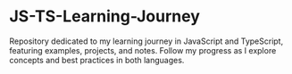 # JS-TS-Learning-Journey
Repository dedicated to my learning journey in JavaScript and TypeScript, featuring examples, projects, and notes. Follow my progress as I explore concepts and best practices in both languages.
